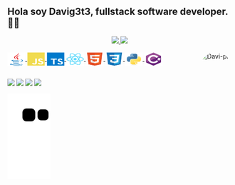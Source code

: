 
## Hola soy Davig3t3, fullstack software developer. 🐱‍💻
<div align="center">
  <a href="https://github.com/davig3t3">
  <img height="180em" src="https://github-readme-stats.vercel.app/api?username=davig3t3&show_icons=true&theme=dracula&include_all_commits=true&count_private=true"/>
  <img height="180em" src="https://github-readme-stats.vercel.app/api/top-langs/?username=davig3t3&layout=compact&langs_count=7&theme=dracula"/>
</div>
<div style="display: inline_block"><br>
  <img align="center" alt="Davi-Java" height="30" width="40" src="https://raw.githubusercontent.com/devicons/devicon/master/icons/java/java-original.svg">
  <img align="center" alt="Davi-Js" height="30" width="40" src="https://raw.githubusercontent.com/devicons/devicon/master/icons/javascript/javascript-plain.svg">
  <img align="center" alt="Davi-Ts" height="30" width="40" src="https://raw.githubusercontent.com/devicons/devicon/master/icons/typescript/typescript-plain.svg">
  <img align="center" alt="Davi-React" height="30" width="40" src="https://raw.githubusercontent.com/devicons/devicon/master/icons/react/react-original.svg">
  <img align="center" alt="Davi-HTML" height="30" width="40" src="https://raw.githubusercontent.com/devicons/devicon/master/icons/html5/html5-original.svg">
  <img align="center" alt="Davi-CSS" height="30" width="40" src="https://raw.githubusercontent.com/devicons/devicon/master/icons/css3/css3-original.svg">
  <img align="center" alt="Davi-Python" height="30" width="40" src="https://raw.githubusercontent.com/devicons/devicon/master/icons/python/python-original.svg">
  <img align="center" alt="Davi-Csharp" height="30" width="40" src="https://raw.githubusercontent.com/devicons/devicon/master/icons/csharp/csharp-original.svg">
  <img align="right" alt="Davi-pic" height="150" style="border-radius:50px;" src="https://scontent.feoh4-4.fna.fbcdn.net/v/t1.6435-9/128963864_3716275398424648_4819998578779104826_n.jpg?stp=c0.23.206.206a_dst-jpg_p206x206&_nc_cat=110&ccb=1-5&_nc_sid=da31f3&_nc_eui2=AeEDs39nmtxzqWv_vtEr9jj6GszSGYaWyBEazNIZhpbIEctcXkQrwZ_T01IqCKrPN0uo4OqfN8F9Uomd7A7amyPS&_nc_ohc=dUP-MsY0TmgAX-zPa33&tn=ohjAJUT5Z08C8Tv4&_nc_ht=scontent.feoh4-4.fna&oh=00_AT8GzgUeG1FIQhA5eTvmRLlE08uCwFkaDh4p7vvhimNqTg&oe=62967C3F">
</div>
  
  ##
 
<div>
  <a href="https://www.instagram.com/davig3t/" target="_blank"><img src="https://img.shields.io/badge/-Instagram-%23E4405F?style=for-the-badge&logo=instagram&logoColor=white" target="_blank"></a>
 <a href="https://discord.gg/Vxy24uYPK2" target="_blank"><img src="https://img.shields.io/badge/Discord-7289DA?style=for-the-badge&logo=discord&logoColor=white" target="_blank"></a> 
  <a href = "mailto:davig3t3@gmail.com"><img src="https://img.shields.io/badge/-Gmail-%23333?style=for-the-badge&logo=gmail&logoColor=white" target="_blank"></a>
  <a href="https://www.linkedin.com/in/julian-david-441324153/" target="_blank"><img src="https://img.shields.io/badge/-LinkedIn-%230077B5?style=for-the-badge&logo=linkedin&logoColor=white" target="_blank"></a> 
 
  ![Snake animation](https://github.com/rafaballerini/rafaballerini/blob/output/github-contribution-grid-snake.svg)
 
</div>

<!--
**davig3t3/davig3t3** is a ✨ _special_ ✨ repository because its `README.md` (this file) appears on your GitHub profile.

Here are some ideas to get you started:

- 🔭 I’m currently working on ...
- 🌱 I’m currently learning ...
- 👯 I’m looking to collaborate on ...
- 🤔 I’m looking for help with ...
- 💬 Ask me about ...
- 📫 How to reach me: ...
- 😄 Pronouns: ...
- ⚡ Fun fact: ...
-->
